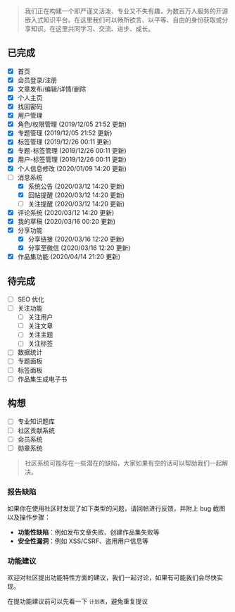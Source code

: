 > 我们正在构建一个即严谨又活泼、专业又不失有趣，为数百万人服务的开源嵌入式知识平台。在这里我们可以畅所欲言、以平等、自由的身份获取或分享知识。在这里共同学习、交流、进步、成长。
## 已完成
- [x] 首页  
- [x] 会员登录/注册
- [x] 文章发布/编辑/详情/删除
- [x] 个人主页
- [x] 找回密码
- [x] 用户管理  
- [x] 角色/权限管理 (2019/12/05 21:52 更新)  
- [x] 专题管理 (2019/12/05 21:52 更新)  
- [x] 标签管理 (2019/12/26 00:11 更新)   
- [x] 专题-标签管理 (2019/12/26 00:11 更新)    
- [x] 用户-标签管理 (2019/12/26 00:11 更新)    
- [x] 个人信息修改 (2020/01/09 14:20 更新)   
- [ ] 消息系统  
  - [x] 系统公告 (2020/03/12 14:20 更新) 
  - [x] 回帖提醒 (2020/03/12 14:20 更新) 
  - [ ] 关注提醒 (2020/03/12 14:20 更新) 
- [x] 评论系统 (2020/03/12 14:20 更新)   
- [x] 我的草稿 (2020/03/16 00:20 更新)     
- [x] 分享功能  
   - [x] 分享链接 (2020/03/16 12:20 更新)     
   - [x] 分享至微信 (2020/03/16 12:20 更新)      
- [x] 作品集功能 (2020/04/14 21:20 更新)
## 待完成
- [ ] SEO 优化
- [ ] 关注功能
  - [ ] 关注用户
  - [ ] 关注文章
  - [ ] 关注主题
  - [ ] 关注标签
- [ ] 数据统计   
- [ ] 专题面板
- [ ] 标签面板
- [ ] 作品集生成电子书
## 构想
- [ ] 专业知识题库
- [ ] 社区贡献系统
- [ ] 会员系统
- [ ] 勋章系统

> 社区系统可能存在一些潜在的缺陷，大家如果有空的话可以帮助我们一起解决。

### 报告缺陷 

如果你在使用社区时发现了如下类型的问题，请回帖进行反馈，并附上 bug 截图以及操作步骤：

* **功能性缺陷**：例如发布文章失败、创建作品集失败等
* **安全性漏洞**：例如 XSS/CSRF、盗用用户信息等

### 功能建议

欢迎对社区提出功能特性方面的建议，我们一起讨论，如果有可能我们会尽快实现。

在提功能建议前可以先看一下 `计划表`，避免重复提议